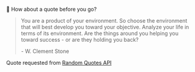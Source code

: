 📣 How about a quote before you go?

> You are a product of your environment. So choose the environment that will best develop you toward your objective. Analyze your life in terms of its environment. Are the things around you helping you toward success - or are they holding you back?
>
> <p>- W. Clement Stone</p>

Quote requested from [Random Quotes API](https://github.com/lukePeavey/quotable)
